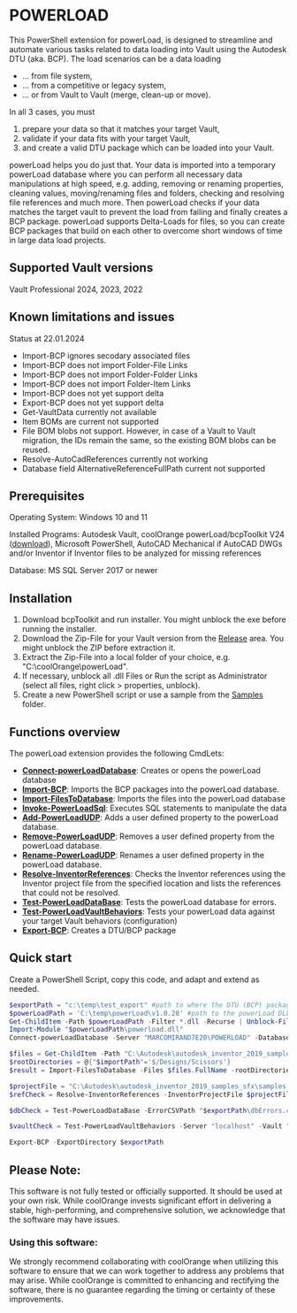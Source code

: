 # POWERLOAD 

This PowerShell extension for powerLoad, is designed to streamline and automate various tasks related to data loading into Vault using the Autodesk DTU (aka. BCP). The load scenarios can be a data loading
- ... from file system, 
- ... from a competitive or legacy system, 
- ... or from Vault to Vault (merge, clean-up or move).

In all 3 cases, you must 
1. prepare your data so that it matches your target Vault,
2. validate if your data fits with your target Vault,
3. and create a valid DTU package which can be loaded into your Vault.

powerLoad helps you do just that. Your data is imported into a temporary powerLoad database where you can perform all necessary data manipulations at high speed, e.g. adding, removing or renaming properties, cleaning values, moving/renaming files and folders, checking and resolving file references and much more. Then powerLoad checks if your data matches the target vault to prevent the load from failing and finally creates a BCP package.
powerLoad supports Delta-Loads for files, so you can create BCP packages that build on each other to overcome short windows of time in large data load projects.

## Supported Vault versions

Vault Professional 2024, 2023, 2022

## Known limitations and issues

Status at 22.01.2024

- Import-BCP ignores secodary associated files
- Import-BCP does not import Folder-File Links
- Import-BCP does not import Folder-Folder Links
- Import-BCP does not import Folder-Item Links
- Import-BCP does not yet support delta
- Export-BCP does not yet support delta
- Get-VaultData currently not available
- Item BOMs are current not supported
- File BOM blobs not support. However, in case of a Vault to Vault migration, the IDs remain the same, so the existing BOM blobs can be reused.
- Resolve-AutoCadReferences currently not working 
- Database field AlternativeReferenceFullPath current not supported


## Prerequisites

Operating System: Windows 10 and 11

Installed Programs: Autodesk Vault, coolOrange powerLoad/bcpToolkit V24 ([download](https://www.coolorange.com/powerload-download-page)), Microsoft PowerShell, AutoCAD Mechanical if AutoCAD DWGs and/or Inventor if Inventor files to be analyzed for missing references

Database: MS SQL Server 2017 or newer 


## Installation

1. Download bcpToolkit and run installer. You might unblock the exe before running the installer.
2. Download the Zip-File for your Vault version from the [Release](../../releases) area. You might unblock the ZIP before extraction it.
3. Extract the Zip-File into a local folder of your choice, e.g. "C:\coolOrange\powerLoad". 
4. If necessary, unblock all .dll Files or Run the script as Administrator (select all files, right click > properties, unblock).
5. Create a new PowerShell script or use a sample from the [Samples](https://github.com/coolOrangeLabs/powerLoadPublic/tree/main/Samples) folder.


## Functions overview
The powerLoad extension provides the following CmdLets: <br>

- [**Connect-powerLoadDatabase**](./CmdLets/doc/Connect-PowerLoadDatabase.md): Creates or opens the powerLoad database
- [**Import-BCP**](./CmdLets/doc/Import-BCP.md): Imports the BCP packages into the powerLoad database.
- [**Import-FilesToDatabase**](./CmdLets/doc/Import-FilesToDatabase.md): Imports the files into the powerLoad database
- [**Invoke-PowerLoadSql**](./CmdLets/doc/Invoke-PowerLoadSql.md): Executes SQL statements to manipulate the data
- [**Add-PowerLoadUDP**](./CmdLets/doc/Add-PowerLoadUDP.md): Adds a user defined property to the powerLoad database.
- [**Remove-PowerLoadUDP**](./CmdLets/doc/Remove-PowerLoadUDP.md): Removes a user defined property from the powerLoad database.
- [**Rename-PowerLoadUDP**](./CmdLets/doc/Rename-PowerLoadUDP.md): Renames a user defined property in the powerLoad database.
- [**Resolve-InventorReferences**](./CmdLets/doc/Resolve-InventorReferences.md): Checks the Inventor references using the Inventor project file from the specified location and lists the references that could not be resolved.
- [**Test-PowerLoadDataBase**](./CmdLets/doc/Test-PowerLoadDataBase.md): Tests the powerLoad database for errors.
- [**Test-PowerLoadVaultBehaviors**](./CmdLets/doc/Test-PowerLoadVaultBehaviors.md): Tests your powerLoad data against your target Vault behaviors (configuration)
- [**Export-BCP**](./CmdLets/doc/Export-BCP.md): Creates a DTU/BCP package


## Quick start

Create a PowerShell Script, copy this code, and adapt and extend as needed.
```PowerShell
$exportPath = "c:\temp\test_export" #path to where the DTU (BCP) packages shall be created
$powerLoadPath = 'C:\temp\powerLoad\v1.0.28' #path to the powerLoad DLL
Get-ChildItem -Path $powerLoadPath -Filter *.dll -Recurse | Unblock-File
Import-Module "$powerLoadPath\powerload.dll" 
Connect-powerLoadDatabase -Server "MARCOMIRAND7E20\POWERLOAD" -DatabaseName "test" -User "sa" -Password 'Pa$$w0rd' #connect to database 

$files = Get-ChildItem -Path "C:\Autodesk\autodesk_inventor_2019_samples_sfx\Models\Assemblies\Scissors" -File -Recurse
$rootDirectories = @{"$importPath"='$/Designs/Scissors'}
$result = Import-FilesToDatabase -Files $files.FullName -rootDirectories $rootDirectories -ErrorCSVPath "$exportPath\importErrors.csv"

$projectFile = "C:\Autodesk\autodesk_inventor_2019_samples_sfx\samples.ipj"
$refCheck = Resolve-InventorReferences -InventorProjectFile $projectFile -ErrorCSVPath "$exportPath\RefErrors.csv"

$dbCheck = Test-PowerLoadDataBase -ErrorCSVPath "$exportPath\dbErrors.csv"

$vaultCheck = Test-PowerLoadVaultBehaviors -Server "localhost" -Vault "Vault" -User "Administrator" -Password "" -ErrorCSVPath "$exportPath\vaultErrors.csv"

Export-BCP -ExportDirectory $exportPath
```

## Please Note:

This software is not fully tested or officially supported. It should be used at your own risk. While coolOrange invests significant effort in delivering a stable, high-performing, and comprehensive solution, we acknowledge that the software may have issues.

### Using this software:

We strongly recommend collaborating with coolOrange when utilizing this software to ensure that we can work together to address any problems that may arise. While coolOrange is committed to enhancing and rectifying the software, there is no guarantee regarding the timing or certainty of these improvements.
